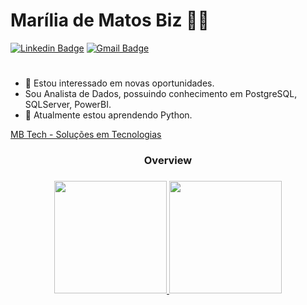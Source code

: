 # Marília de Matos Biz :woman_technologist:

[![Linkedin Badge](https://img.shields.io/badge/-LinkedIn-blue?style=flat-square&logo=Linkedin&logoColor=white&link=https://www.linkedin.com/in/mariliamatosbiz/)](https://www.linkedin.com/in/mariliamatosbiz/)
[![Gmail Badge](https://img.shields.io/badge/-Gmail-c14438?style=flat-square&logo=Gmail&logoColor=white&link=mailto:tech.mb2022@gmail.com)](mailto:tech.mb2022@gmail.com)

#
- 👀 Estou interessado em novas oportunidades.
- Sou Analista de Dados, possuindo conhecimento em PostgreSQL, SQLServer, PowerBI.
- 🌱 Atualmente estou aprendendo Python.

[MB Tech - Soluções em Tecnologias](https://mbtech.tec.br/)


<div align="center"> <h3>Overview <h3>
  <a href="https://github.com/mariliamatosbiz" >
  <img height="180em" src="https://github-readme-stats.vercel.app/api?username=mariliamatosbiz&show_icons=true&theme=tokyonight&include_all_commits=true&count_private=true"/ >
  <img height="180em" src="https://github-readme-stats.vercel.app/api/top-langs/?username=mariliamatosbiz"/>


